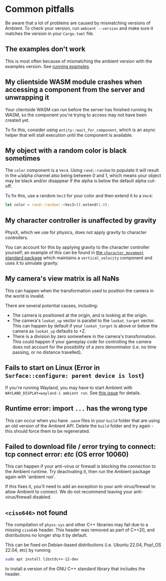 # Common pitfalls

Be aware that a lot of problems are caused by mismatching versions of Ambient. To check your version, run `ambient --version` and make sure it matches the version in your `Cargo.toml` file.

## The examples don't work

This is most often because of mismatching the ambient version with the
examples version. See [running examples](../user/running_examples.md).

## My clientside WASM module crashes when accessing a component from the server and unwrapping it

Your clientside WASM can run before the server has finished running its WASM, so the component you're trying to access may not have been created yet.

To fix this, consider using `entity::wait_for_component`, which is an async helper that will stall execution until the component is available.

## My object with a random color is black sometimes

The `color` component is a `Vec4`. Using `rand::random` to populate it will
result in the `w`/alpha channel also being between 0 and 1, which means your
object may be black and/or disappear if the alpha is below the default alpha
cut-off.

To fix this, use a random `Vec3` for your color and then extend it to a `Vec4`:

```rust
let color = rand::random::<Vec3>().extend(1.0);
```

## My character controller is unaffected by gravity

PhysX, which we use for physics, does not apply gravity to character controllers.

You can account for this by applying gravity to the character controller yourself;
an example of this can be found in [the `character_movement` standard package](https://github.com/AmbientRun/Ambient/blob/main/guest/rust/packages/std/character_movement/src/server.rs)
which maintains a `vertical_velocity` component and uses it to simulate gravity.

## My camera's view matrix is all NaNs

This can happen when the transformation used to position the camera in the world is invalid.

There are several potential causes, including:

- The camera is positioned at the origin, and is looking at the origin.
- The camera's `lookat_up` vector is parallel to the `lookat_target` vector. This can happen by default if your `lookat_target` is above or below the camera as `lookat_up` defaults to +Z.
- There is a division by zero somewhere in the camera's transformation. This could happen if your gameplay code for controlling the camera does not account for the possibility of a zero denominator (i.e. no time passing, or no distance travelled).

## Fails to start on Linux (Error in `Surface::configure: parent device is lost`)

If you're running Wayland, you may have to start Ambient with `WAYLAND_DISPLAY=wayland-1 ambient run`.
See [this issue](https://github.com/gfx-rs/wgpu/issues/2519) for details.

## Runtime error: import `...` has the wrong type

This can occur when you have `.wasm` files in your `build` folder that are using an old version of the Ambient API.
Delete the `build` folder and try again - this should force them to be regenerated.

## Failed to download file / error trying to connect: tcp connect error: _etc_ (OS error 10060)

This can happen if your anti-virus or firewall is blocking the connection to the Ambient runtime.
Try deactivating it, then run the Ambient package again with 'ambient run'.

If this fixes it, you'll need to add an exception to your anti-virus/firewall to allow Ambient to connect.
We do not recommend leaving your anti-virus/firewall disabled.

## `<ciso646>` not found

The compilation of `physx-sys` and other C++ libraries may fail due to a missing `ciso646` header.
This header was removed as part of C++20, and distributions no longer ship it by default.

This can be fixed on Debian-based distributions (i.e. Ubuntu 22.04, Pop!\_OS 22.04, etc) by running

```sh
sudo apt install libstdc++-12-dev
```

to install a version of the GNU C++ standard library that includes the header.
